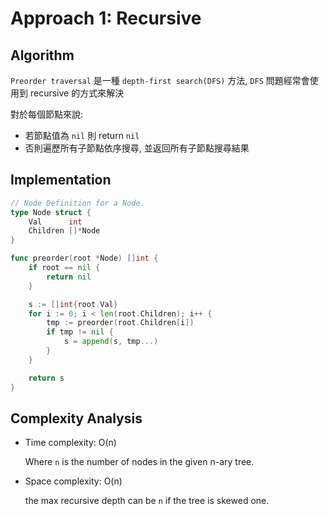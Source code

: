 # Approach 1: Recursive

## Algorithm

`Preorder traversal` 是一種 `depth-first search(DFS)` 方法, `DFS` 問題經常會使用到 recursive 的方式來解決

對於每個節點來說:

- 若節點值為 `nil` 則 return `nil`
- 否則遍歷所有子節點依序搜尋, 並返回所有子節點搜尋結果

## Implementation

```go
// Node Definition for a Node.
type Node struct {
	Val      int
	Children []*Node
}

func preorder(root *Node) []int {
	if root == nil {
		return nil
	}

	s := []int{root.Val}
	for i := 0; i < len(root.Children); i++ {
		tmp := preorder(root.Children[i])
		if tmp != nil {
			s = append(s, tmp...)
		}
	}

	return s
}
```


## Complexity Analysis

- Time complexity: O(n)
    
    Where `n` is the number of nodes in the given n-ary tree.
  
- Space complexity: O(n)
  
     the max recursive depth can be `n` if the tree is skewed one.